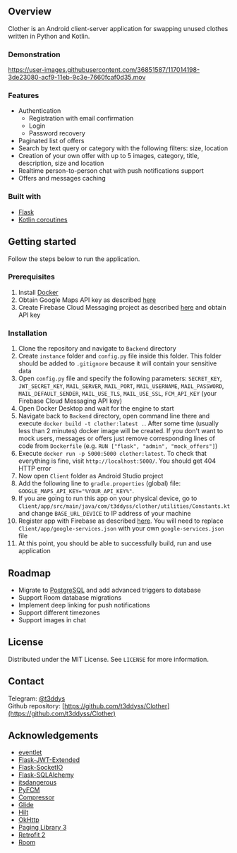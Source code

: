 ## Overview

Clother is an Android client-server application for swapping unused clothes written in Python and Kotlin.


### Demonstration
https://user-images.githubusercontent.com/36851587/117014198-3de23080-acf9-11eb-9c3e-7660fcaf0d35.mov

### Features

* Authentication
  * Registration with email confirmation
  * Login 
  * Password recovery
* Paginated list of offers
* Search by text query or category with the following filters: size, location
* Creation of your own offer with up to 5 images, category, title, description, size and location
* Realtime person-to-person chat with push notifications support
* Offers and messages caching

### Built with
* [Flask](https://github.com/pallets/flask)
* [Kotlin coroutines](https://github.com/Kotlin/kotlinx.coroutines)


## Getting started

Follow the steps below to run the application.

### Prerequisites
1. Install [Docker](https://www.docker.com/get-started)
2. Obtain Google Maps API key as described [here](https://developers.google.com/maps/gmp-get-started#create-project)
3. Create Firebase Cloud Messaging project as described [here](https://firebase.google.com/docs/cloud-messaging/android/client) and obtain API key

### Installation

1. Clone the repository and navigate to `Backend` directory
2. Create `instance` folder and `config.py` file inside this folder. This folder should be added to `.gitignore` because it will contain your sensitive data
3. Open `config.py` file and specify the following parameters: `SECRET_KEY`, `JWT_SECRET_KEY`, `MAIL_SERVER`, `MAIL_PORT`, `MAIL_USERNAME`, `MAIL_PASSWORD`,
`MAIL_DEFAULT_SENDER`, `MAIL_USE_TLS`, `MAIL_USE_SSL`, `FCM_API_KEY` (your Firebase Cloud Messaging API key)
4. Open Docker Desktop and wait for the engine to start
5. Navigate back to `Backend` directory, open command line there and execute `docker build -t clother:latest .`. After some time (usually less than 2 minutes) docker image will be created. If you don't want to mock users, messages or offers just remove corresponding lines of code from `Dockerfile` (e.g. `RUN ["flask", "admin", "mock_offers"]`)
6. Execute `docker run -p 5000:5000 clother:latest`. To check that everything is fine, visit `http://localhost:5000/`. You should get 404 HTTP error
7. Now open `Client` folder as Android Studio project
8. Add the following line to `gradle.properties` (global) file: `GOOGLE_MAPS_API_KEY="%YOUR_API_KEY%"`. 
9. If you are going to run this app on your physical device, go to `Client/app/src/main/java/com/t3ddyss/clother/utilities/Constants.kt` and change `BASE_URL_DEVICE` to IP address of your machine
10. Register app with Firebase as described [here](https://firebase.google.com/docs/cloud-messaging/android/client#register_your_app_with_firebase). You will need to replace `Client/app/google-services.json` with your own `google-services.json` file
11. At this point, you should be able to successfully build, run and use application


## Roadmap

* Migrate to [PostgreSQL](https://www.postgresql.org/) and add advanced triggers to database
* Support Room database migrations
* Implement deep linking for push notifications
* Support different timezones
* Support images in chat


## License

Distributed under the MIT License. See `LICENSE` for more information.

## Contact

Telegram: [@t3ddys](https://t.me/t3ddys)    
Github repository: [https://github.com/t3ddyss/Clother](https://github.com/t3ddyss/Clother)

## Acknowledgements

* [eventlet](https://github.com/eventlet/eventlet)
* [Flask-JWT-Extended](https://github.com/vimalloc/flask-jwt-extended)
* [Flask-SocketIO](https://github.com/miguelgrinberg/Flask-SocketIO)
* [Flask-SQLAlchemy](https://github.com/pallets/flask-sqlalchemy)
* [itsdangerous](https://github.com/pallets/itsdangerous)
* [PyFCM](https://github.com/olucurious/PyFCM)
* [Compressor](https://github.com/zetbaitsu/Compressor)
* [Glide](https://github.com/bumptech/glide)
* [Hilt](https://github.com/google/dagger/tree/master/java/dagger/hilt)
* [OkHttp](https://github.com/square/okhttp)
* [Paging Library 3](https://developer.android.com/topic/libraries/architecture/paging/v3-overview)
* [Retrofit 2](https://github.com/square/retrofit)
* [Room](https://developer.android.com/training/data-storage/room)
